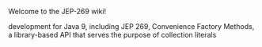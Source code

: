 Welcome to the JEP-269 wiki!

 development for Java 9, including JEP 269, Convenience Factory Methods, a library-based API that serves the purpose of collection literals
